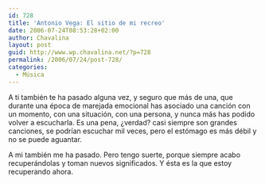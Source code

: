 ```yaml
---
id: 728
title: 'Antonio Vega: El sitio de mi recreo'
date: 2006-07-24T08:53:28+02:00
author: Chavalina
layout: post
guid: http://www.wp.chavalina.net/?p=728
permalink: /2006/07/24/post-728/
categories:
  - Música
---
```

A ti también te ha pasado alguna vez, y seguro que más de una, que durante una época de marejada emocional has asociado una canci&oacute;n con un momento, con una situaci&oacute;n, con una persona, y nunca más has podido volver a escucharla. Es una pena, &iquest;verdad? casi siempre son grandes canciones, se podr&iacute;an escuchar mil veces, pero el est&oacute;mago es más débil y no se puede aguantar.

A mi también me ha pasado. Pero tengo suerte, porque siempre acabo recuperándolas y toman nuevos significados. Y ésta es la que estoy recuperando ahora.

<object width="425" height="350"><param name="movie" value="http://www.youtube.com/v/g1VoZV0KKrE"><embed src="http://www.youtube.com/v/g1VoZV0KKrE" type="application/x-shockwave-flash" width="425" height="350"></object>